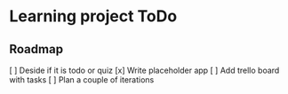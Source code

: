 # Learning project ToDo

## Roadmap
[ ] Deside if it is todo or quiz
[x] Write placeholder app
[ ] Add trello board with tasks
[ ] Plan a couple of iterations
